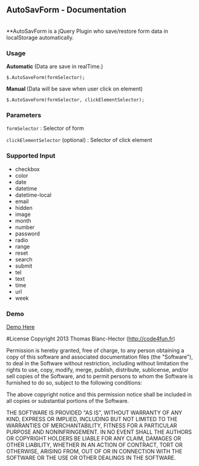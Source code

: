 ## AutoSavForm - Documentation ##
   
<br/> **AutoSavForm is a jQuery Plugin who save/restore form data in localStorage automatically.
### Usage ###

<strong>Automatic </strong>(Data are save in realTime.)
```
$.AutoSaveForm(formSelector);
```

<strong>Manual </strong>(Data will be save when user click on element)
```
$.AutoSaveForm(formSelector, clickElementSelector);
```

### Parameters ###
`formSelector` : Selector of form

`clickElementSelector` (optional) : Selector of click element

### Supported Input ###

-  checkbox
-  color
-  date 
-  datetime 
-  datetime-local 
-  email 
-  hidden
-  image
-  month 
-  number 
-  password
-  radio
-  range 
-  reset
-  search
-  submit
-  tel
-  text
-  time 
-  url
-  week

### Demo ###
[Demo Here](http://code4fun.fr/dev/autosaveform/)

#License
Copyright 2013 Thomas Blanc-Hector (http://code4fun.fr)

Permission is hereby granted, free of charge, to any person obtaining
a copy of this software and associated documentation files (the
"Software"), to deal in the Software without restriction, including
without limitation the rights to use, copy, modify, merge, publish,
distribute, sublicense, and/or sell copies of the Software, and to
permit persons to whom the Software is furnished to do so, subject to
the following conditions:

The above copyright notice and this permission notice shall be
included in all copies or substantial portions of the Software.

THE SOFTWARE IS PROVIDED "AS IS", WITHOUT WARRANTY OF ANY KIND,
EXPRESS OR IMPLIED, INCLUDING BUT NOT LIMITED TO THE WARRANTIES OF
MERCHANTABILITY, FITNESS FOR A PARTICULAR PURPOSE AND
NONINFRINGEMENT. IN NO EVENT SHALL THE AUTHORS OR COPYRIGHT HOLDERS BE
LIABLE FOR ANY CLAIM, DAMAGES OR OTHER LIABILITY, WHETHER IN AN ACTION
OF CONTRACT, TORT OR OTHERWISE, ARISING FROM, OUT OF OR IN CONNECTION
WITH THE SOFTWARE OR THE USE OR OTHER DEALINGS IN THE SOFTWARE.